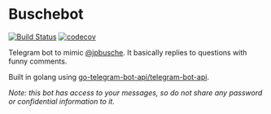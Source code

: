# Buschebot

[![Build Status](https://travis-ci.com/vitorbaraujo/buschebot.svg?branch=master)](https://travis-ci.com/vitorbaraujo/buschebot)
[![codecov](https://codecov.io/gh/vitorbaraujo/buschebot/branch/master/graph/badge.svg?token=XSZ2LD299V)](https://codecov.io/gh/vitorbaraujo/buschebot)

Telegram bot to mimic [@jpbusche](https://github.com/jpbusche). 
It basically replies to questions with funny comments.

Built in golang using [go-telegram-bot-api/telegram-bot-api](https://github.com/go-telegram-bot-api/telegram-bot-api).

*Note: this bot has access to your messages, 
so do not share any password or confidential information to it.*